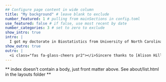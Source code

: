 ```yaml
---
## Configure page content in wide column
title: "My background" # leave blank to exclude
number_featured: 1 # pulling from mainSections in config.toml
use_featured: false # if false, use most recent by date
number_categories: 3 # set to zero to exclude
show_intro: true
intro: |
  I got my doctorate in Biostatistics from University of North Carolina at Chapel Hill in 2017. My dissertation developed R-squared statistics for the linear and generalize linear mixed model (see `r2glmm` in my projects). In 2016, I was an adjunct professor of statistics at North Carolina Central University, teaching undergraduate and graduate level courses in statistics. From 2017-2021, I was an assistant professor of Biostatistics at University of Alabama at Birmingham. There, I studied machine learning, blood pressure, hypertension, cardiovascular disease, and wearable device data. What I like most about research is the programming that supports it. I am an enthusiastic R user, I've made a few R packages, and I've taught introductory courses to programming. 
show_outro: true
outro: |
  <i class="fas fa-glass-cheers pr2"></i>Sincere thanks to [Alison Hill](https://www.apreshill.com/) for developing the [Apéro](https://hugo-apero.netlify.app/) theme that supports this site, and 
---
```


** index doesn't contain a body, just front matter above.
See about/list.html in the layouts folder **

